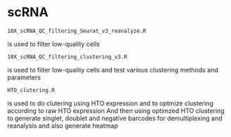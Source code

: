 # scRNA
	10X_scRNA_QC_filtering_Seurat_v3_reanalyze.R	
  is used to filter low-quality cells

	10X_scRNA_QC_filtering_clustering_v3.R	
  is used to filter low-quality cells and test various clustering methods and parameters

	HTO_clutering.R	
  is used to do clutering using HTO expression and to optmize clustering according to raw HTO expression
  And then using optimzed HTO clustering to generate singlet, doublet and negative barcodes for demultiplexing and reanalysis and also generate heatmap 
